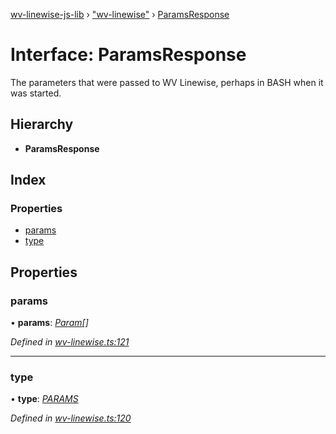 [wv-linewise-js-lib](../README.md) › ["wv-linewise"](../modules/_wv_linewise_.md) › [ParamsResponse](_wv_linewise_.paramsresponse.md)

# Interface: ParamsResponse

The parameters that were passed to WV Linewise, perhaps in BASH when it was started.

## Hierarchy

* **ParamsResponse**

## Index

### Properties

* [params](_wv_linewise_.paramsresponse.md#params)
* [type](_wv_linewise_.paramsresponse.md#type)

## Properties

###  params

• **params**: *[Param](_wv_linewise_.param.md)[]*

*Defined in [wv-linewise.ts:121](https://github.com/forbesmyester/wv-linewise/blob/65da995/js-lib/src/wv-linewise.ts#L121)*

___

###  type

• **type**: *[PARAMS](../enums/_wv_linewise_.response_type.md#params)*

*Defined in [wv-linewise.ts:120](https://github.com/forbesmyester/wv-linewise/blob/65da995/js-lib/src/wv-linewise.ts#L120)*
